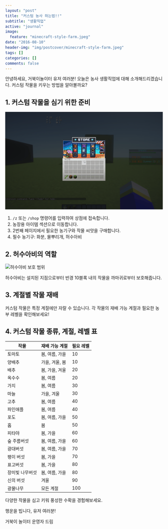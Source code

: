 ```yaml
---
layout: "post"
title: "커스텀 농사 하는법!!"
subtitle: "생활직업"
active: "journal"
image:
  feature: "minecraft-style-farm.jpeg"
date: "2016-08-10"
header-img: "img/postcover/minecraft-style-farm.jpeg"
tags: []
categories: []
comments: false
---
```


안녕하세요, 거북이놀이터 유저 여러분!
오늘은 농사 생활직업에 대해 소개해드리겠습니다.
커스텀 작물을 키우는 방법을 알아볼까요?

## 1. 커스텀 작물을 심기 위한 준비

![농사 준비](/img/postcover/farmer_03.gif)

1. `/z` 또는 `/shop` 명령어를 입력하여 상점에 접속합니다.
2. 농장용 아이템 섹션으로 이동합니다.
3. 2번째 페이지에서 필요한 농기구와 작물 씨앗을 구매합니다.
4. 필수 농기구: 화분, 물뿌리개, 허수아비

## 2. 허수아비의 역할

![허수아비 보호 범위](/img/postcover/farmer_02.png)

허수아비는 설치된 지점으로부터 반경 10블록 내의 작물을 까마귀로부터 보호해줍니다.

## 3. 계절별 작물 재배

커스텀 작물은 특정 계절에만 자랄 수 있습니다. 각 작물의 재배 가능 계절과 필요한 농부 레벨을 확인해보세요!

## 4. 커스텀 작물 종류, 계절, 레벨 표

| 작물 | 재배 가능 계절 | 필요 레벨 |
|------|----------------|-----------|
| 토마토 | 봄, 여름, 가을 | 10 |
| 양배추 | 가을, 겨울, 봄 | 10 |
| 배추 | 봄, 가을, 겨울 | 20 |
| 옥수수 | 봄, 여름 | 20 |
| 가지 | 봄, 여름 | 30 |
| 마늘 | 가을, 겨울 | 30 |
| 고추 | 봄, 여름 | 40 |
| 파인애플 | 봄, 여름 | 40 |
| 포도 | 봄, 여름, 가을 | 50 |
| 홉 | 봄 | 50 |
| 피타야 | 봄, 가을 | 60 |
| 숲 주름버섯 | 봄, 여름, 가을 | 60 |
| 광대버섯 | 봄, 여름, 가을 | 70 |
| 팽이 버섯 | 봄, 가을 | 70 |
| 표고버섯 | 봄, 가을 | 80 |
| 장미빛 나무버섯 | 봄, 여름, 가을 | 80 |
| 신의 버섯 | 겨울 | 90 |
| 광물나무 | 모든 계절 | 100 |


다양한 작물을 심고 키워 풍성한 수확을 경험해보세요.

행운을 빕니다, 유저 여러분!

거북이 놀이터 운영자 드림